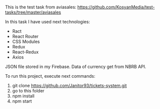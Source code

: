 This is the test task from aviasales: https://github.com/KosyanMedia/test-tasks/tree/master/aviasales

In this task I have used next technologies:
* Ract
* React Router
* CSS Modules
* Redux
* React-Redux
* Axios

JSON file stored in my Firebase. Data of currency get from NBRB API.

To run this project, execute next commands:
1. git clone https://github.com/Janitor93/tickets-system.git
2. go to this folder
3. npm install
4. npm start
